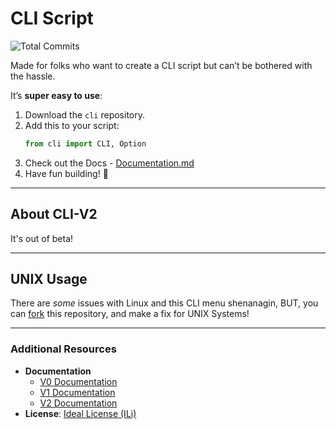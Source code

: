 # CLI Script

![Total Commits](https://badgen.net/github/commits/pytmg/cli?color=black&icon=github)

Made for folks who want to create a CLI script but can’t be bothered with the hassle.

It’s **super easy to use**:
1. Download the `cli` repository.
2. Add this to your script:
   ```python
   from cli import CLI, Option
   ```
3. Check out the Docs - [Documentation.md](./Documentation.md)
4. Have fun building! 🎉

---

## About CLI-V2

It's out of beta!

---

## UNIX Usage

There are *some* issues with Linux and this CLI menu shenanagin, BUT, you can [fork](https://github.com/pytmg/cli/fork) this repository, and make a fix for UNIX Systems!

---

### Additional Resources
- **Documentation**
  - [V0 Documentation](./Archival/V0/Documentation.md)
  - [V1 Documentation](./Archival/V1/Documentation.md)
  - [V2 Documentation](./Documentation.md)
- **License**: [Ideal License (ILi)](./LICENSE)